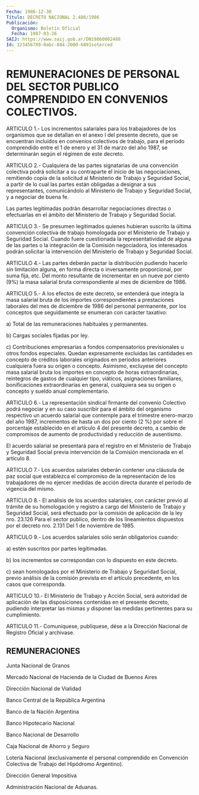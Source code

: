 ```yaml
---
Fecha: 1986-12-30
Título: DECRETO NACIONAL 2.488/1986
Publicación:
  Organismo: Boletín Oficial
  Fecha: 1987-03-26
SAIJ: https://www.saij.gob.ar/DN19860002488
Id: 123456789-0abc-884-2000-6891soterced
---
```

# REMUNERACIONES DE PERSONAL DEL SECTOR PUBLICO COMPRENDIDO EN CONVENIOS COLECTIVOS.

<a id="1"></a>
ARTICULO 1.- Los incrementos salariales para los trabajadores de los organismos que se detallan en el anexo I del presente decreto, que se encuentran incluidos en convenios colectivos de trabajo, para el período comprendido entre el 1 de enero y el 31 de marzo del año 1987, se determinarán según el régimen de este decreto.

<a id="2"></a>
ARTICULO 2.- Cualquiera de las partes signatarias de una convención colectiva podrá solicitar a su contraparte el inicio de las negociaciones, remitiendo copia de la solicitud al Ministerio de Trabajo y Seguridad Social, a partir de lo cual las partes están obligadas a designar a sus representantes, comunicándolo al Ministerio de Trabajo y Seguridad Social, y a negociar de buena fe.

Las partes legitimadas podrán desarrollar negociaciones directas o efectuarlas en el ámbito del Ministerio de Trabajo y Seguridad Social.

<a id="3"></a>
ARTICULO 3.- Se presumen legitimados quienes hubieran suscrito la última convención colectiva de trabajo homologada por el Ministerio de Trabajo y Seguridad Social. Cuando fuere cuestionada la representatividad de alguna de las partes o la integración de la Comisión negociadora, los interesados podrán solicitar la intervención del Ministerio de Trabajo y Seguridad Social.

<a id="4"></a>
ARTICULO 4.- Las partes deberán pactar la distribución pudiendo hacerlo sin limitación alguna, en forma directa o inversamente proporcional, por suma fija, etc. Del monto resultante de incrementar en un nueve por ciento (9%) la masa salarial bruta correspondiente al mes de diciembre de 1986.

<a id="5"></a>
ARTICULO 5.- A los efectos de este decreto, se entenderá que integra la masa salarial bruta de los importes correspondientes a prestaciones laborales del mes de diciembre de 1986 del personal permanente, por los conceptos que seguidamente se enumeran con carácter taxativo:

a) Total de las remuneraciones habituales y permanentes.

b) Cargas sociales fijadas por ley.

c) Contribuciones empresarias a fondos compensatorios previsionales u otros fondos especiales. Quedan expresamente excluidas las cantidades en concepto de créditos laborales originados en períodos anteriores cualquiera fuera su origen o concepto. Asimismo, excluyese del concepto masa salarial bruta los importes en concepto de horas extraordinarias, reintegros de gastos de cualquier tipo, viáticos, asignaciones familiares, bonificaciones extraordinarias en general, cualquiera sea su origen o concepto y sueldo anual complementario.

<a id="6"></a>
ARTICULO 6.- La representación sindical firmante del convenio Colectivo podrá negociar y en su caso suscribir para el ámbito del organismo respectivo un acuerdo salarial que contemple para el trimestre enero-marzo del año 1987, incrementos de hasta un dos por ciento (2 %) por sobre el porcentaje establecido en el artículo 4 del presente decreto, a cambio de compromisos de aumento de productividad y reducción de ausentismo.

El acuerdo salarial se presentará para el registro en el Ministerio de Trabajo y Seguridad Social previa intervención de la Comisión mencionada en el artículo 8.

<a id="7"></a>
ARTICULO 7.- Los acuerdos salariales deberán contener una cláusula de paz social que establezca el compromiso de la representación de los trabajadores de no ejercer medidas de acción directa durante el período de vigencia del mismo.

<a id="8"></a>
ARTICULO 8.- El análisis  de los acuerdos salariales, con carácter previo al trámite de su homologación y registro a cargo del Ministerio de Trabajo y Seguridad Social, será efectuado por la comisión de aplicación de la ley nro. 23.126 Para el sector publico, dentro de los lineamientos dispuestos por el decreto nro. 2.131 Del 1 de noviembre de 1985.

<a id="9"></a>
ARTICULO 9.- Los acuerdos salariales sólo serán obligatorios cuando:

a) estén suscritos por partes legitimadas.

b) los incrementos se correspondan con lo dispuesto en este decreto.

c) sean homologados por el Ministerio de Trabajo y Seguridad Social, previo análisis de la comisión prevista en el artículo precedente, en los casos que corresponda.

<a id="10"></a>
ARTICULO 10.- El Ministerio de Trabajo y Acción Social, será autoridad de aplicación de las disposiciones contenidas en el presente decreto, pudiendo interpretar las mismas y disponer las medidas pertinentes para su cumplimiento.

<a id="11"></a>
ARTICULO 11.- Comuníquese, publíquese, dése a la Dirección Nacional de Registro Oficial y archivase.

## REMUNERACIONES

<a id="1"></a>
Junta Nacional de Granos

Mercado Nacional de Hacienda de la Ciudad de Buenos Aires

Dirección Nacional de Vialidad

Banco Central de la República Argentina

Banco de la Nación Argentina

Banco Hipotecario Nacional

Banco Nacional de Desarrollo

Caja Nacional de Ahorro y Seguro

Lotería Nacional (exclusivamente el personal comprendido en Convención Colectiva de Trabajo del Hipódromo Argentino).

Dirección General Impositiva

Administración Nacional de Aduanas.
